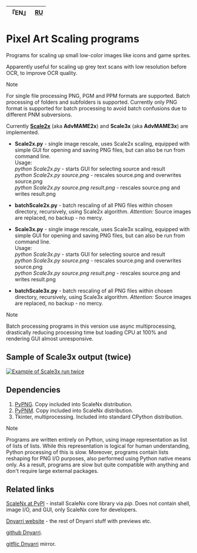 
| 『EN』 | [RU](README.RU.md) |
| --- | --- |

# Pixel Art Scaling programs

Programs for scaling up small low-color images like icons and game sprites.

Apparently useful for scaling up grey text scans with low resolution before OCR, to improve OCR quality.

> [!NOTE]
> For single file processing PNG, PGM and PPM formats are supported. Batch processing of folders and subfolders is supported. Currently only PNG format is supported for batch processing to avoid batch confusions due to different PNM subversions.

Currently [**Scale2x**](https://github.com/amadvance/scale2x) (aka **AdvMAME2x**) and **Scale3x** (aka **AdvMAME3x**) are implemented.  

- **Scale2x.py** - single image rescale, uses Scale2x scaling, equipped with simple GUI for opening and saving PNG files, but can also be run from command line.  
Usage:  
    *python Scale2x.py*                           - starts GUI for selecting source and result  
    *python Scale2x.py source.png*                - rescales source.png and overwrites source.png  
    *python Scale2x.py source.png result.png*     - rescales source.png and writes result.png  

- **batchScale2x.py** - batch rescaling of all PNG files within chosen directory, recursively, using Scale2x algorithm. *Attention:* Source images are replaced, no backup - no mercy.  

- **Scale3x.py** - single image rescale, uses Scale3x scaling, equipped with simple GUI for opening and saving PNG files, but can also be run from command line.  
Usage:  
    *python Scale3x.py*                           - starts GUI for selecting source and result  
    *python Scale3x.py source.png*                - rescales source.png and overwrites source.png  
    *python Scale3x.py source.png result.png*     - rescales source.png and writes result.png  

- **batchScale3x.py** - batch rescaling of all PNG files within chosen directory, recursively, using Scale3x algorithm. *Attention:* Source images are replaced, no backup - no mercy.  

> [!NOTE]
> Batch processing programs in this version use async multiprocessing, drastically reducing processing time but loading CPU at 100% and rendering GUI almost unresponsive.  

## Sample of Scale3x output (twice)

[![Example of Scale3x run twice](https://dnyarri.github.io/imgscalenx/x3x3.png)](https://dnyarri.github.io/scalenx.html)

## Dependencies

1. [PyPNG](https://gitlab.com/drj11/pypng). Copy included into ScaleNx distribution.
2. [PyPNM](https://pypi.org/project/PyPNM/). Copy included into ScaleNx distribution.
3. Tkinter, multiprocessing. Included into standard CPython distribution.

> [!NOTE]
> Programs are written entirely on Python, using image representation as list of lists of lists.
> While this representation is logical for human understanding, Python processing of this is slow.
> Moreover, programs contain lists reshaping for PNG I/O purposes, also performed using Python native means only.
> As a result, programs are slow but quite compatible with anything and don't require large external packages.

## Related links

[ScaleNx at PyPI](https://pypi.org/project/ScaleNx/) - install ScaleNx core library via *pip*. Does not contain shell, image I/O, and GUI, only ScaleNx core for developers.

[Dnyarri website](https://dnyarri.github.io) - the rest of Dnyarri stuff with previews etc.

[github Dnyarri](https://github.com/Dnyarri).

[gitflic Dnyarri](https://gitflic.ru/user/dnyarri) mirror.
